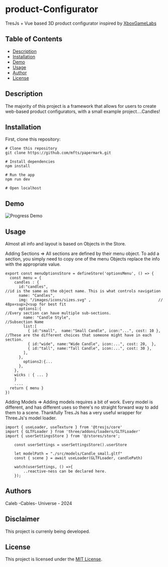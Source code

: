 # product-Configurator
 TresJs + Vue based 3D product configurator inspired by [XboxGameLabs](https://xboxdesignlab.xbox.com/)
 
## Table of Contents
- [Description](#description)
- [Installation](#installation)
- [Demo](#demo)
- [Usage](#usage)
- [Author](#authors)
- [License](#license)

## Description

The majority of this project is a framework that allows for users to create web-based product configurators, with a small example project....Candles!

## Installation

First, clone this repository:

```
# Clone this repository
git clone https://github.com/mfts/papermark.git

# Install dependencies
npm install

# Run the app
npm run dev

# Open localhost
```

## Demo

![Progress Demo](https://raw.githubusercontent.com/Cables97/product-configurator/main/public/images/progress_09122024.gif)

## Usage

Almost all info and layout is based on Objects in the Store. 

Adding Sections => All sections are defined by their menu object. To add a section, you simply need to copy one of the menu Objects replace the info with the appropriate value. 

```
export const menuOptionsStore = defineStore('optionsMenu', () => {
  const menu = {
    candles : {    
      id:"candles",                                                 //id is the same as the object name. This is what controls navigation
      name: "Candles",                                  
      img: "/images/icons/sizes.svg" ,                              // 48px<sup>2<sup for best fit
      options1:{                                                    //Every section can have multiple sub-sections. 
        name: "Candle Style",                                       //Subsection Name
        list:[
          { id:"small",  name:"Small Candle", icon:"...", cost: 10 },   //These are the different choices that someone might have in each section. 
          { id:"wide", name:"Wide Candle", icon:...", cost: 20,  },
          { id:"tall", name:"Tall Candle", icon:...", cost: 30 },
        ],
      },
        options2:{...                                      
      },
    },
    wicks : { ... }      
    } 
    ....
  return { menu }
})
```

Adding Models => Adding models requires a bit of work. Every model is different, and has different uses so there's no straight forward way to add them to a scene.
Thankfully Tres.Js has a very useful wrapper for Three.Js's model loader.
```
import { useLoader, useTexture } from '@tresjs/core'
import { GLTFLoader } from 'three/addons/loaders/GLTFLoader'
import { userSettingsStore } from '@/stores/store'; 

    const userSettings = userSettingsStore().userStore

    let modelPath = "./src/models/Candle_small.gltf"
    const { scene } = await useLoader(GLTFLoader, candlePath)

    watch(userSettings, () =>{
        ..reactive-ness can be declared here.  
    });
```

## Authors
Caleb -Cables- Universe  -  2024

## Disclaimer
This project is currenly being developed.

## License
This project is licensed under the [MIT License](LICENSE).
